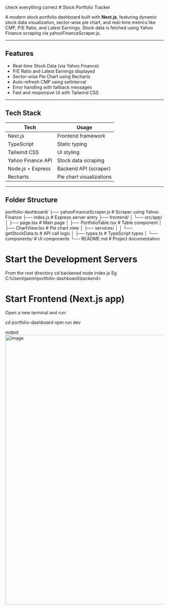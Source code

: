 check everything correct # Stock Portfolio Tracker

A modern stock portfolio dashboard built with **Next.js**, featuring dynamic stock data visualization, sector-wise pie chart, and real-time metrics like CMP, P/E Ratio, and Latest Earnings. Stock data is fetched using Yahoo Finance scraping via yahooFinanceScraper.js.

---

## Features

- Real-time Stock Data (via Yahoo Finance)
-  P/E Ratio and Latest Earnings displayed
-  Sector-wise Pie Chart using Recharts
- Auto-refresh CMP using setInterval
-  Error handling with fallback messages
- Fast and responsive UI with Tailwind CSS

---

## Tech Stack

| Tech             | Usage                        |
|------------------|------------------------------|
| Next.js          | Frontend framework           |
| TypeScript       | Static typing                |
| Tailwind CSS     | UI styling                   |
| Yahoo Finance API| Stock data scraping          |
| Node.js + Express| Backend API (scraper)        |
| Recharts         | Pie chart visualizations     |

---

## Folder Structure
portfolio-dashboard/
├── yahooFinanceScraper.js # Scraper using Yahoo Finance
├── index.js # Express server entry
├── frontend/
│ └── src/app/
│ ├── page.tsx # Main page
│ ├── PortfolioTable.tsx # Table component
│ ├── ChartView.tsx # Pie chart view
│ ├── services/
│ │ └── getStockData.ts # API call logic
│ ├── types.ts # TypeScript types
│ └── components/ # UI components
└── README.md # Project documentation

 # Start the Development Servers
From the root directory
cd backened
node index.js
Eg  C:\Users\jasmi\portfolio-dashboard\backend> 

# Start Frontend (Next.js app)
Open a new terminal and run:

cd portfolio-dashboard
npm run dev

output
<img width="1918" height="857" alt="image" src="https://github.com/user-attachments/assets/a1bdfa7a-51ad-4b21-8789-526ce35d7396" />

